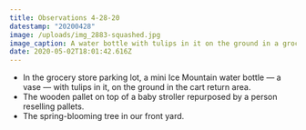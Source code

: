 ```yaml
---
title: Observations 4-28-20
datestamp: "20200428"
image: /uploads/img_2883-squashed.jpg
image_caption: A water bottle with tulips in it on the ground in a grocery store parking lot.
date: 2020-05-02T18:01:42.616Z
---
```

- In the grocery store parking lot, a mini Ice Mountain water bottle — a vase — with tulips in it, on the ground in the cart return area.
- The wooden pallet on top of a baby stroller repurposed by a person reselling pallets.
- The spring-blooming tree in our front yard.